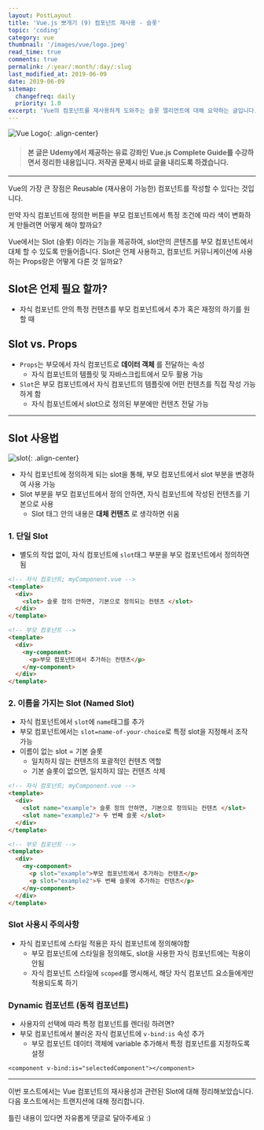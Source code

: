 ```yaml
---
layout: PostLayout
title: 'Vue.js 뽀개기 (9) 컴포넌트 재사용 - 슬롯'
topic: 'coding'
category: vue
thumbnail: '/images/vue/logo.jpeg'
read_time: true
comments: true
permalink: /:year/:month/:day/:slug
last_modified_at: 2019-06-09
date: 2019-06-09
sitemap:
  changefreq: daily
  priority: 1.0
excerpt: 'Vue의 컴포넌트를 재사용하게 도와주는 슬롯 엘리먼트에 대해 요약하는 글입니다.'
---
```


![Vue Logo](https://github.com/chansbro/chansbro.github.io/blob/master/assets/images/vue_logo.jpeg?raw=true){: .align-center}

> #### 본 글은 Udemy에서 제공하는 유료 강좌인 Vue.js Complete Guide를 수강하면서 정리한 내용입니다. 저작권 문제시 바로 글을 내리도록 하겠습니다.

---

Vue의 가장 큰 장점은 Reusable (재사용이 가능한) 컴포넌트를 작성할 수 있다는 것입니다.

만약 자식 컴포넌트에 정의한 버튼을 부모 컴포넌트에서 특정 조건에 따라 색이 변화하게 만들려면 어떻게 해야 할까요?

Vue에서는 Slot (슬롯) 이라는 기능을 제공하여, slot안의 콘텐츠를 부모 컴포넌트에서 대체 할 수 있도록 만들어줍니다. Slot은 언제 사용하고, 컴포넌트 커뮤니케이션에 사용하는 Props랑은 어떻게 다른 것 일까요?

## Slot은 언제 필요 할까?

- 자식 컴포넌트 안의 특정 컨텐츠를 부모 컴포넌트에서 추가 혹은 재정의 하기를 원할 때

## Slot vs. Props

- `Props`는 부모에서 자식 컴포넌트로 **데이터 객체** 를 전달하는 속성
  - 자식 컴포넌트의 템플릿 및 자바스크립트에서 모두 활용 가능
- `Slot`은 부모 컴포넌트에서 자식 컴포넌트의 템플릿에 어떤 컨텐츠를 직접 작성 가능하게 함
  - 자식 컴포넌트에서 slot으로 정의된 부분에만 컨텐츠 전달 가능

---

## Slot 사용법

![slot](https://github.com/chansbro/chansbro.github.io/blob/master/assets/images/vue_tutorial/vue_slot.jpeg?raw=true){: .align-center}

- 자식 컴포넌트에 정의하게 되는 slot을 통해, 부모 컴포넌트에서 slot 부분을 변경하여 사용 가능
- Slot 부분을 부모 컴포넌트에서 정의 안하면, 자식 컴포넌트에 작성된 컨텐츠를 기본으로 사용
  - Slot 태그 안의 내용은 **대체 컨텐츠** 로 생각하면 쉬움

### 1. 단일 Slot

- 별도의 작업 없이, 자식 컴포넌트에 `slot`태그 부분을 부모 컴포넌트에서 정의하면 됨

```html
<!-- 자식 컴포넌트; myComponent.vue -->
<template>
  <div>
    <slot> 슬롯 정의 안하면, 기본으로 정의되는 컨텐츠 </slot>
  </div>
</template>

<!-- 부모 컴포넌트 -->
<template>
  <div>
    <my-component>
      <p>부모 컴포넌트에서 추가하는 컨텐츠</p>
    </my-component>
  </div>
</template>
```

### 2. 이름을 가지는 Slot (Named Slot)

- 자식 컴포넌트에서 `slot`에 `name`태그를 추가
- 부모 컴포넌트에서는 `slot=name-of-your-choice`로 특정 slot을 지정해서 조작 가능
- 이름이 없는 slot = 기본 슬롯
  - 일치하지 않는 컨텐츠의 포괄적인 컨텐츠 역할
  - 기본 슬롯이 없으면, 일치하지 않는 컨텐츠 삭제

```html
<!-- 자식 컴포넌트; myComponent.vue -->
<template>
  <div>
    <slot name="example"> 슬롯 정의 안하면, 기본으로 정의되는 컨텐츠 </slot>
    <slot name="example2"> 두 번째 슬롯 </slot>
  </div>
</template>

<!-- 부모 컴포넌트 -->
<template>
  <div>
    <my-component>
      <p slot="example">부모 컴포넌트에서 추가하는 컨텐츠</p>
      <p slot="example2">두 번째 슬롯에 추가하는 컨텐츠</p>
    </my-component>
  </div>
</template>
```

### Slot 사용시 주의사항

- 자식 컴포넌트에 스타일 적용은 자식 컴포넌트에 정의해야함
  - 부모 컴포넌트에 스타일을 정의해도, slot을 사용한 자식 컴포넌트에는 적용이 안됨
  - 자식 컴포넌트 스타일에 `scoped`를 명시해서, 해당 자식 컴포넌트 요소들에게만 적용되도록 하기

### Dynamic 컴포넌트 (동적 컴포넌트)

- 사용자의 선택에 따라 특정 컴포넌트를 렌더링 하려면?
- 부모 컴포넌트에서 불러온 자식 컴포넌트에 `v-bind:is` 속성 추가
  - 부모 컴포넌트 데이터 객체에 variable 추가해서 특정 컴포넌트를 지정하도록 설정

`<component v-bind:is="selectedComponent"></component>`

---

이번 포스트에서는 Vue 컴포넌트의 재사용성과 관련된 Slot에 대해 정리해보았습니다.
다음 포스트에서는 트랜지션에 대해 정리합니다.

틀린 내용이 있다면 자유롭게 댓글로 달아주세요 :)
